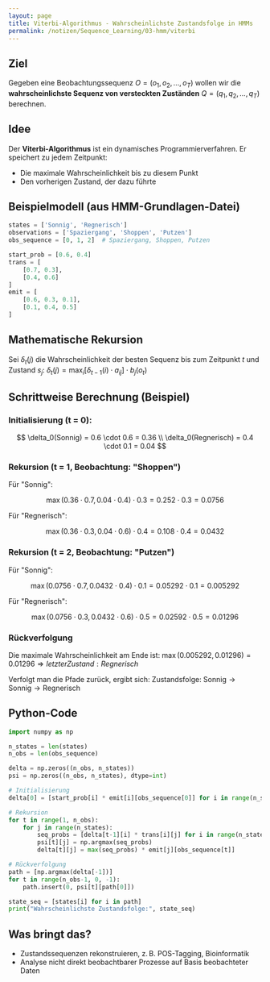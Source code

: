 ```yaml
---
layout: page
title: Viterbi-Algorithmus - Wahrscheinlichste Zustandsfolge in HMMs
permalink: /notizen/Sequence_Learning/03-hmm/viterbi
---
```


## Ziel

Gegeben eine Beobachtungssequenz $O = (o_1, o_2, \dots, o_T)$ wollen wir die **wahrscheinlichste Sequenz von versteckten Zuständen** $Q = (q_1, q_2, \dots, q_T)$ berechnen.

## Idee

Der **Viterbi-Algorithmus** ist ein dynamisches Programmierverfahren. Er speichert zu jedem Zeitpunkt:

* Die maximale Wahrscheinlichkeit bis zu diesem Punkt
* Den vorherigen Zustand, der dazu führte

## Beispielmodell (aus HMM-Grundlagen-Datei)

```python
states = ['Sonnig', 'Regnerisch']
observations = ['Spaziergang', 'Shoppen', 'Putzen']
obs_sequence = [0, 1, 2]  # Spaziergang, Shoppen, Putzen

start_prob = [0.6, 0.4]
trans = [
    [0.7, 0.3],
    [0.4, 0.6]
]
emit = [
    [0.6, 0.3, 0.1],
    [0.1, 0.4, 0.5]
]
```

## Mathematische Rekursion

Sei $\delta_t(j)$ die Wahrscheinlichkeit der besten Sequenz bis zum Zeitpunkt $t$ und Zustand $s_j$:
$\delta_t(j) = \max_i [\delta_{t-1}(i) \cdot a_{ij}] \cdot b_j(o_t)$

## Schrittweise Berechnung (Beispiel)

### Initialisierung (t = 0):

$$
\delta_0(Sonnig) = 0.6 \cdot 0.6 = 0.36 \\
\delta_0(Regnerisch) = 0.4 \cdot 0.1 = 0.04
$$

### Rekursion (t = 1, Beobachtung: "Shoppen")

Für "Sonnig":

$$
\max(0.36 \cdot 0.7, 0.04 \cdot 0.4) \cdot 0.3 = 0.252 \cdot 0.3 = 0.0756
$$

Für "Regnerisch":

$$
\max(0.36 \cdot 0.3, 0.04 \cdot 0.6) \cdot 0.4 = 0.108 \cdot 0.4 = 0.0432
$$

### Rekursion (t = 2, Beobachtung: "Putzen")

Für "Sonnig":

$$
\max(0.0756 \cdot 0.7, 0.0432 \cdot 0.4) \cdot 0.1 = 0.05292 \cdot 0.1 = 0.005292
$$

Für "Regnerisch":

$$
\max(0.0756 \cdot 0.3, 0.0432 \cdot 0.6) \cdot 0.5 = 0.02592 \cdot 0.5 = 0.01296
$$

### Rückverfolgung

Die maximale Wahrscheinlichkeit am Ende ist:
$\max(0.005292, 0.01296) = 0.01296 \Rightarrow letzter Zustand: Regnerisch$

Verfolgt man die Pfade zurück, ergibt sich:
$\text{Zustandsfolge: } \text{Sonnig} \rightarrow \text{Sonnig} \rightarrow \text{Regnerisch}$

## Python-Code

```python
import numpy as np

n_states = len(states)
n_obs = len(obs_sequence)

delta = np.zeros((n_obs, n_states))
psi = np.zeros((n_obs, n_states), dtype=int)

# Initialisierung
delta[0] = [start_prob[i] * emit[i][obs_sequence[0]] for i in range(n_states)]

# Rekursion
for t in range(1, n_obs):
    for j in range(n_states):
        seq_probs = [delta[t-1][i] * trans[i][j] for i in range(n_states)]
        psi[t][j] = np.argmax(seq_probs)
        delta[t][j] = max(seq_probs) * emit[j][obs_sequence[t]]

# Rückverfolgung
path = [np.argmax(delta[-1])]
for t in range(n_obs-1, 0, -1):
    path.insert(0, psi[t][path[0]])

state_seq = [states[i] for i in path]
print("Wahrscheinlichste Zustandsfolge:", state_seq)
```

## Was bringt das?

* Zustandssequenzen rekonstruieren, z. B. POS-Tagging, Bioinformatik
* Analyse nicht direkt beobachtbarer Prozesse auf Basis beobachteter Daten
